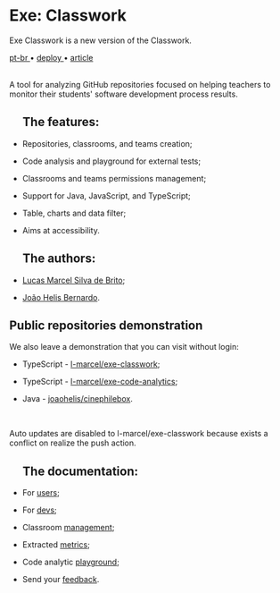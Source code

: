 <div valing="top">
  <h1><span>Exe:</span> Classwork</h1>
  <p>Exe Classwork is a <span>new version</span> of the Classwork.</p>
  <nav>
    <div id="repository-buttons"/>
    <a class="navigation-link disabled" href="https://github.com/L-Marcel/exe-classwork/blob/main/README.md" target="__blank__">
      pt-br
    </a>
    <span class="disabled">•</span>
    <a class="navigation-link" href="https://exe-classwork.vercel.app" target="__blank__">
      deploy
    </a>
    <span>•</span>
    <a class="navigation-link" href="https://sol.sbc.org.br/index.php/sbie/article/view/18136" target="__blank__">
      article
    </a>
  </nav>
</div>

<br/>

<p>A tool for analyzing GitHub repositories focused on helping teachers to monitor their students' software development process results.</p>

<div id="grid">
  <ul><h2>The <span>features</span>:</h2>
    <li id="checked"><p>Repositories, classrooms, and teams creation;</p></li>
    <li id="checked"><p>Code analysis and playground for external tests;</p></li>
    <li id="checked"><p>Classrooms and teams permissions management;</p></li>
    <li id="checked"><p>Support for <span>Java</span>, <span>JavaScript</span>, and <span>TypeScript</span>;</p></li>
    <li id="checked"><p>Table, charts and <span>data filter</span>;</p></li>
    <li id="checked"><p>Aims at <span>accessibility</span>.</p></li>
  </ul>
  <ul><h2>The <span>authors</span>:</h2>
    <li id="linkedin"><p><a href="https://www.linkedin.com/in/l-marcel/" target="__blank__">Lucas Marcel Silva de Brito</a>;</p></li>
    <li id="linkedin"><p><a href="https://www.linkedin.com/in/l-marcel/" target="__blank__">João Helis Bernardo</a>.</p></li>
  </ul>
</div>

<h2>Public repositories <span>demonstration</span></h2>
<p>We also leave a demonstration that you can visit <span>without login</span>:</p>

<div id="grid">
  <ul>
    <li id="typescript"><p>TypeScript - <a href="https://exe-classwork.vercel.app/repositories/L-Marcel/exe-classwork" target="__blank__">l-marcel/exe-classwork</a>;</p></li>
    <li id="typescript"><p>TypeScript - <a href="https://exe-classwork.vercel.app/repositories/L-Marcel/exe-code-analytics" target="__blank__">l-marcel/exe-code-analytics</a>;</p></li>
    <li id="java"><p>Java - <a href="https://exe-classwork.vercel.app/repositories/joaohelis/cinephilebox" target="__blank__">joaohelis/cinephilebox</a>.</p></li>
  </ul>
</div>

<br/>

<p>Auto updates are disabled to l-marcel/exe-classwork because exists a conflict on realize the push action.</p>

<div id="grid">
  <ul><h2>The <span>documentation</span>:</h2>
    <li id="checked"><p>For <a href="https://l-marcel.gitbook.io/classwork/for-users/first-steps-for-a-common-user" target="__blank__">users</a>;</p></li>
    <li id="checked"><p>For <a href="https://l-marcel.gitbook.io/classwork/for-developers/creating-a-development-environment" target="__blank__">devs</a>;</p></li>
    <li id="checked"><p>Classroom <a href="https://l-marcel.gitbook.io/classwork/classrooms/creating-and-managing-a-classroom" target="__blank__">management</a>;</p></li>
    <li id="checked"><p>Extracted <a href="https://l-marcel.gitbook.io/classwork/analytic-and-metrics/metrics-extracted-of-a-repository" target="__blank__">metrics</a>;</p></li>
    <li id="checked"><p>Code analytic <a href="https://exe-code-analytics-playground.vercel.app/" target="__blank__">playground</a>;</p></li>
    <li id="checked"><p>Send your <a href="https://l-marcel.gitbook.io/classwork/additional/send-your-feedback-for-us/" target="__blank__">feedback</a>.</p></li>
  </ul>
</div>